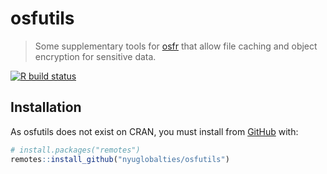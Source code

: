 
<!-- README.md is generated from README.Rmd. Please edit that file -->

# osfutils

> Some supplementary tools for [osfr](https://github.com/ropensci/osfr)
> that allow file caching and object encryption for sensitive data.

<!-- badges: start -->

[![R build
status](https://github.com/nyuglobalties/osfutils/workflows/R-CMD-check/badge.svg)](https://github.com/nyuglobalties/osfutils/actions)
<!-- badges: end -->

## Installation

As osfutils does not exist on CRAN, you must install from
[GitHub](https://github.com/) with:

``` r
# install.packages("remotes")
remotes::install_github("nyuglobalties/osfutils")
```
